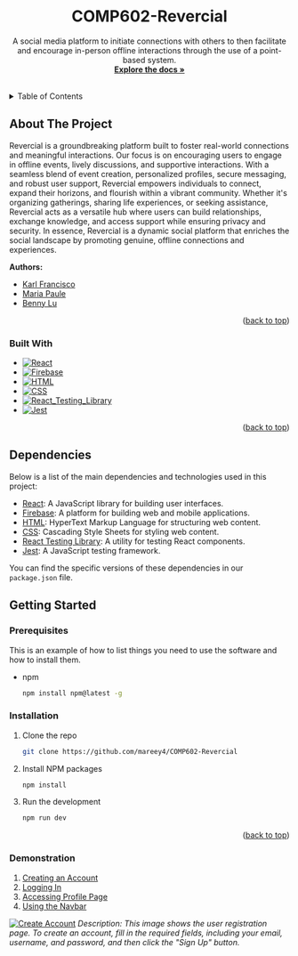 <h1 align="center">COMP602-Revercial</h3>

  <p align="center">
    A social media platform to initiate connections with others to then facilitate and encourage in-person offline     interactions through the use of a point-based system.
    <br />
    <a href="https://github.com/mareey4/COMP602-Revercial"><strong>Explore the docs »</strong></a>
    <br />
    <br />
  </p>
</div>


<!-- TABLE OF CONTENTS -->
<details>
  <summary>Table of Contents</summary>
  <ol>
    <li>
      <a href="#about-the-project">About The Project</a>
      <ul>
        <li><a href="#built-with">Built With</a></li>
      </ul>
    </li>
    <li>
      <a href="#getting-started">Getting Started</a>
      <ul>
        <li><a href="#prerequisites">Prerequisites</a></li>
        <li><a href="#installation">Installation</a></li>
      </ul>
    </li>
  </ol>
</details>



<!-- ABOUT THE PROJECT -->
## About The Project
Revercial is a groundbreaking platform built to foster real-world connections and meaningful interactions. Our focus is on encouraging users to engage in offline events, lively discussions, and supportive interactions. With a seamless blend of event creation, personalized profiles, secure messaging, and robust user support, Revercial empowers individuals to connect, expand their horizons, and flourish within a vibrant community. Whether it's organizing gatherings, sharing life experiences, or seeking assistance, Revercial acts as a versatile hub where users can build relationships, exchange knowledge, and access support while ensuring privacy and security. In essence, Revercial is a dynamic social platform that enriches the social landscape by promoting genuine, offline connections and experiences.

**Authors:**
- [Karl Francisco](https://github.com/Ph4nt45m)
- [Maria Paule](https://github.com/mareey4)
- [Benny Lu](https://github.com/Benny-Lu)

<p align="right">(<a href="#readme-top">back to top</a>)</p>


### Built With

* [![React][React.js]][React-url]
* [![Firebase][Firebase.js]][Firebase-url]
* [![HTML][HTML.js]][HTML-url]
* [![CSS][CSS.js]][CSS-url]
* [![React_Testing_Library][React_Testing_Library.js]][React_Testing_Library-url]
* [![Jest][Jest.js]][Jest-url]
<p align="right">(<a href="#readme-top">back to top</a>)</p>

## Dependencies

Below is a list of the main dependencies and technologies used in this project:

- [React](https://reactjs.org/): A JavaScript library for building user interfaces.
- [Firebase](https://firebase.google.com/): A platform for building web and mobile applications.
- [HTML](https://developer.mozilla.org/en-US/docs/Web/HTML): HyperText Markup Language for structuring web content.
- [CSS](https://developer.mozilla.org/en-US/docs/Web/CSS): Cascading Style Sheets for styling web content.
- [React Testing Library](https://testing-library.com/docs/react-testing-library/intro/): A utility for testing React components.
- [Jest](https://jestjs.io/): A JavaScript testing framework.

You can find the specific versions of these dependencies in our `package.json` file.

<!-- GETTING STARTED -->
## Getting Started

### Prerequisites

This is an example of how to list things you need to use the software and how to install them.
* npm
  ```sh
  npm install npm@latest -g
  ```

### Installation

1. Clone the repo
   ```sh
   git clone https://github.com/mareey4/COMP602-Revercial
   ```
2. Install NPM packages
   ```sh
   npm install
   ```
3. Run the development
   ```sh
   npm run dev
   ```

<p align="right">(<a href="#readme-top">back to top</a>)</p>

### Demonstration

1. [Creating an Account](#creating-an-account)
2. [Logging In](#logging-in)
3. [Accessing Profile Page](#accessing-profile-page)
4. [Using the Navbar](#using-the-navbar)

[![Create Account](https://i.imgur.com/jqz2nI7.png)](https://imgur.com/jqz2nI7)
*Description: This image shows the user registration page. To create an account, fill in the required fields, including your email, username, and password, and then click the "Sign Up" button.*

<!-- MARKDOWN LINKS & IMAGES -->
<!-- https://www.markdownguide.org/basic-syntax/#reference-style-links -->
[React.js]: https://img.shields.io/badge/React-20232A?style=for-the-badge&logo=react&logoColor=61DAFB
[React-url]: https://reactjs.org/
[Firebase.js]: https://img.shields.io/badge/Firebase-9.x-orange
[Firebase-url]: https://firebase.google.com/
[HTML.js]: https://img.shields.io/badge/HTML-20232A?style=for-the-badge&logo=html5&logoColor=E34F26
[HTML-url]: https://developer.mozilla.org/en-US/docs/Web/HTML
[CSS.js]: https://img.shields.io/badge/CSS-20232A?style=for-the-badge&logo=css3&logoColor=1572B6
[CSS-url]: https://developer.mozilla.org/en-US/docs/Web/CSS
[React_Testing_Library.js]: https://img.shields.io/badge/React%20Testing%20Library-20232A?style=for-the-badge&logo=react&logoColor=61DAFB
[React_Testing_Library-url]: https://testing-library.com/docs/react-testing-library/intro/
[Jest.js]: https://img.shields.io/badge/Jest-20232A?style=for-the-badge&logo=jest&logoColor=15C213
[Jest-url]: https://jestjs.io/

